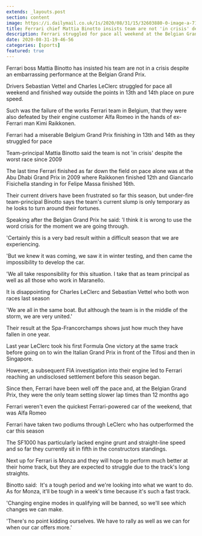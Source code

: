 ```yaml
---
extends: _layouts.post
section: content
image: https://i.dailymail.co.uk/1s/2020/08/31/15/32603880-0-image-a-71_1598882439267.jpg 
title: Ferrari chief Mattia Binotto insists team are not 'in crisis' despite worst team result in a decade 
description: Ferrari struggled for pace all weekend at the Belgian Grand Prix finishing way down in 13th and 14th positions. It comes a year after Charles LeClerc won for Ferrari at the very same track. 
date: 2020-08-31-19-46-56 
categories: [sports] 
featured: true 
--- 
```

Ferrari boss Mattia Binotto has insisted his team are not in a crisis despite an embarrassing performance at the Belgian Grand Prix.

Drivers Sebastian Vettel and Charles LeClerc struggled for pace all weekend and finished way outside the points in 13th and 14th place on pure speed. 

Such was the failure of the works Ferrari team in Belgium, that they were also defeated by their engine customer Alfa Romeo in the hands of ex-Ferrari man Kimi Raikkonen.

Ferrari had a miserable Belgium Grand Prix finishing in 13th and 14th as they struggled for pace

Team-principal Mattia Binotto said the team is not 'in crisis' despite the worst race since 2009

The last time Ferrari finished as far down the field on pace alone was at the Abu Dhabi Grand Prix in 2009 where Raikkonen finished 12th and Giancarlo Fisichella standing in for Felipe Massa finished 16th.

Their current drivers have been frustrated so far this season, but under-fire team-principal Binotto says the team's current slump is only temporary as he looks to turn around their fortunes.

Speaking after the Belgian Grand Prix he said: 'I think it is wrong to use the word crisis for the moment we are going through.

'Certainly this is a very bad result within a difficult season that we are experiencing.

'But we knew it was coming, we saw it in winter testing, and then came the impossibility to develop the car.

'We all take responsibility for this situation. I take that as team principal as well as all those who work in Maranello.

It is disappointing for Charles LeClerc and Sebastian Vettel who both won races last season 

'We are all in the same boat. But although the team is in the middle of the storm, we are very united.'

Their result at the Spa-Francorchamps shows just how much they have fallen in one year.

Last year LeClerc took his first Formula One victory at the same track before going on to win the Italian Grand Prix in front of the Tifosi and then in Singapore.

However, a subsequent FIA investigation into their engine led to Ferrari reaching an undisclosed settlement before this season began.

Since then, Ferrari have been well off the pace and, at the Belgian Grand Prix, they were the only team setting slower lap times than 12 months ago

Ferrari weren't even the quickest Ferrari-powered car of the weekend, that was Alfa Romeo

Ferrari have taken two podiums through LeClerc who has outperformed the car this season

The SF1000 has particularly lacked engine grunt and straight-line speed and so far they currently sit in fifth in the constructors standings. 

Next up for Ferrari is Monza and they will hope to perform much better at their home track, but they are expected to struggle due to the track's long straights.

Binotto said:  It's a tough period and we're looking into what we want to do. As for Monza, it'll be tough in a week's time because it's such a fast track.

'Changing engine modes in qualifying will be banned, so we'll see which changes we can make.

'There's no point kidding ourselves. We have to rally as well as we can for when our car offers more.' 

